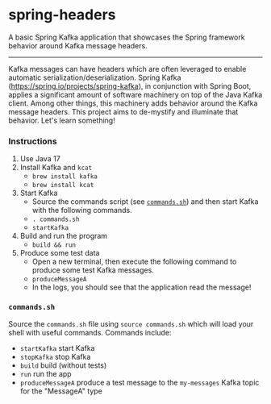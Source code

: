 # spring-headers

A basic Spring Kafka application that showcases the Spring framework behavior around Kafka message headers.

---

Kafka messages can have headers which are often leveraged to enable automatic serialization/deserialization. Spring 
Kafka (<https://spring.io/projects/spring-kafka>), in conjunction with Spring Boot, applies a significant amount of 
software machinery on top of the Java Kafka client. Among other things, this machinery adds behavior around the Kafka 
message headers. This project aims to de-mystify and illuminate that behavior. Let's learn something!    

### Instructions

1. Use Java 17
2. Install Kafka and `kcat`
   * `brew install kafka`
   * `brew install kcat`
3. Start Kafka
   * Source the commands script (see [`commands.sh`](#commandssh)) and then start Kafka with the following commands.
   * `. commands.sh`
   * `startKafka`
4. Build and run the program
   * `build && run`
5. Produce some test data
   * Open a new terminal, then execute the following command to produce some test Kafka messages.
   * `produceMessageA`
   * In the logs, you should see that the application read the message!

### `commands.sh`

Source the `commands.sh` file using `source commands.sh` which will load your shell with useful 
commands. Commands include:

  * `startKafka` start Kafka
  * `stopKafka` stop Kafka
  * `build` build (without tests)
  * `run` run the app
  * `produceMessageA` produce a test message to the `my-messages` Kafka topic for the "MessageA" type 
